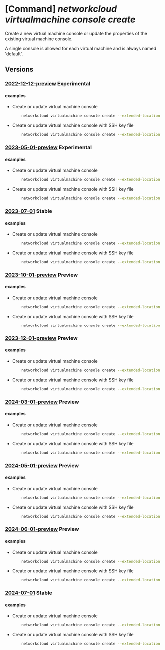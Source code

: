 # [Command] _networkcloud virtualmachine console create_

Create a new virtual machine console or update the properties of the existing virtual machine console.

A single console is allowed for each virtual machine and is always named 'default'.

## Versions

### [2022-12-12-preview](/Resources/mgmt-plane/L3N1YnNjcmlwdGlvbnMve30vcmVzb3VyY2Vncm91cHMve30vcHJvdmlkZXJzL21pY3Jvc29mdC5uZXR3b3JrY2xvdWQvdmlydHVhbG1hY2hpbmVzL3t9L2NvbnNvbGVzL3t9/2022-12-12-preview.xml) **Experimental**

<!-- mgmt-plane /subscriptions/{}/resourcegroups/{}/providers/microsoft.networkcloud/virtualmachines/{}/consoles/{} 2022-12-12-preview -->

#### examples

- Create or update virtual machine console
    ```bash
        networkcloud virtualmachine console create --extended-location name="/subscriptions/subscriptionId/resourceGroups/resourceGroupName/providers/Microsoft.ExtendedLocation/customLocations/clusterManagerExtendedLocationName" type="CustomLocation" --location "location" --enabled "True" --expiration "2024-06-01T01:27:03.008Z" --ssh-public-key key-data="ssh-rsa AAtsE3njSONzDYRIZv/WLjVuMfrUSByHp+jfaaOLHTIIB4fJvo6dQUZxE20w2iDHV3tEkmnTo84eba97VMueQD6OzJPEyWZMRpz8UYWOd0IXeRqiFu1lawNblZhwNT/ojNZfpB3af/YDzwQCZgTcTRyNNhL4o/blKUmug0daSsSXISTRnIDpcf5qytjs1Xo+yYyJMvzLL59mhAyb3p/cD+Y3/s3WhAx+l0XOKpzXnblrv9d3q4c2tWmm/SyFqthaqd0= admin@vm" --tags key1="myvalue1" key2="myvalue2" --resource-group "resourceGroupName" --virtual-machine-name "virtualMachineName"
    ```

- Create or update virtual machine console with SSH key file
    ```bash
        networkcloud virtualmachine console create --extended-location name="/subscriptions/subscriptionId/resourceGroups/resourceGroupName/providers/Microsoft.ExtendedLocation/customLocations/clusterManagerExtendedLocationName" type="CustomLocation" --location "location" --enabled "True" --expiration "2024-06-01T01:27:03.008Z" --ssh-public-key key-data=~/.ssh/id_rsa.pub --tags key1="myvalue1" key2="myvalue2" --resource-group "resourceGroupName" --virtual-machine-name "virtualMachineName"
    ```

### [2023-05-01-preview](/Resources/mgmt-plane/L3N1YnNjcmlwdGlvbnMve30vcmVzb3VyY2Vncm91cHMve30vcHJvdmlkZXJzL21pY3Jvc29mdC5uZXR3b3JrY2xvdWQvdmlydHVhbG1hY2hpbmVzL3t9L2NvbnNvbGVzL3t9/2023-05-01-preview.xml) **Experimental**

<!-- mgmt-plane /subscriptions/{}/resourcegroups/{}/providers/microsoft.networkcloud/virtualmachines/{}/consoles/{} 2023-05-01-preview -->

#### examples

- Create or update virtual machine console
    ```bash
        networkcloud virtualmachine console create --extended-location name="/subscriptions/subscriptionId/resourceGroups/resourceGroupName/providers/Microsoft.ExtendedLocation/customLocations/clusterManagerExtendedLocationName" type="CustomLocation" --location "location" --enabled "True" --expiration "2024-06-01T01:27:03.008Z" --ssh-public-key key-data="ssh-rsa AAtsE3njSONzDYRIZv/WLjVuMfrUSByHp+jfaaOLHTIIB4fJvo6dQUZxE20w2iDHV3tEkmnTo84eba97VMueQD6OzJPEyWZMRpz8UYWOd0IXeRqiFu1lawNblZhwNT/ojNZfpB3af/YDzwQCZgTcTRyNNhL4o/blKUmug0daSsSXISTRnIDpcf5qytjs1Xo+yYyJMvzLL59mhAyb3p/cD+Y3/s3WhAx+l0XOKpzXnblrv9d3q4c2tWmm/SyFqthaqd0= admin@vm" --tags key1="myvalue1" key2="myvalue2" --resource-group "resourceGroupName" --virtual-machine-name "virtualMachineName"
    ```

- Create or update virtual machine console with SSH key file
    ```bash
        networkcloud virtualmachine console create --extended-location name="/subscriptions/subscriptionId/resourceGroups/resourceGroupName/providers/Microsoft.ExtendedLocation/customLocations/clusterManagerExtendedLocationName" type="CustomLocation" --location "location" --enabled "True" --expiration "2024-06-01T01:27:03.008Z" --ssh-public-key key-data=~/.ssh/id_rsa.pub --tags key1="myvalue1" key2="myvalue2" --resource-group "resourceGroupName" --virtual-machine-name "virtualMachineName"
    ```

### [2023-07-01](/Resources/mgmt-plane/L3N1YnNjcmlwdGlvbnMve30vcmVzb3VyY2Vncm91cHMve30vcHJvdmlkZXJzL21pY3Jvc29mdC5uZXR3b3JrY2xvdWQvdmlydHVhbG1hY2hpbmVzL3t9L2NvbnNvbGVzL3t9/2023-07-01.xml) **Stable**

<!-- mgmt-plane /subscriptions/{}/resourcegroups/{}/providers/microsoft.networkcloud/virtualmachines/{}/consoles/{} 2023-07-01 -->

#### examples

- Create or update virtual machine console
    ```bash
        networkcloud virtualmachine console create --extended-location name="/subscriptions/subscriptionId/resourceGroups/resourceGroupName/providers/Microsoft.ExtendedLocation/customLocations/clusterManagerExtendedLocationName" type="CustomLocation" --location "location" --enabled "True" --expiration "2024-06-01T01:27:03.008Z" --ssh-public-key key-data="ssh-rsa AAtsE3njSONzDYRIZv/WLjVuMfrUSByHp+jfaaOLHTIIB4fJvo6dQUZxE20w2iDHV3tEkmnTo84eba97VMueQD6OzJPEyWZMRpz8UYWOd0IXeRqiFu1lawNblZhwNT/ojNZfpB3af/YDzwQCZgTcTRyNNhL4o/blKUmug0daSsSXISTRnIDpcf5qytjs1Xo+yYyJMvzLL59mhAyb3p/cD+Y3/s3WhAx+l0XOKpzXnblrv9d3q4c2tWmm/SyFqthaqd0= admin@vm" --tags key1="myvalue1" key2="myvalue2" --resource-group "resourceGroupName" --virtual-machine-name "virtualMachineName"
    ```

- Create or update virtual machine console with SSH key file
    ```bash
        networkcloud virtualmachine console create --extended-location name="/subscriptions/subscriptionId/resourceGroups/resourceGroupName/providers/Microsoft.ExtendedLocation/customLocations/clusterManagerExtendedLocationName" type="CustomLocation" --location "location" --enabled "True" --expiration "2024-06-01T01:27:03.008Z" --ssh-public-key key-data=~/.ssh/id_rsa.pub --tags key1="myvalue1" key2="myvalue2" --resource-group "resourceGroupName" --virtual-machine-name "virtualMachineName"
    ```

### [2023-10-01-preview](/Resources/mgmt-plane/L3N1YnNjcmlwdGlvbnMve30vcmVzb3VyY2Vncm91cHMve30vcHJvdmlkZXJzL21pY3Jvc29mdC5uZXR3b3JrY2xvdWQvdmlydHVhbG1hY2hpbmVzL3t9L2NvbnNvbGVzL3t9/2023-10-01-preview.xml) **Preview**

<!-- mgmt-plane /subscriptions/{}/resourcegroups/{}/providers/microsoft.networkcloud/virtualmachines/{}/consoles/{} 2023-10-01-preview -->

#### examples

- Create or update virtual machine console
    ```bash
        networkcloud virtualmachine console create --extended-location name="/subscriptions/subscriptionId/resourceGroups/resourceGroupName/providers/Microsoft.ExtendedLocation/customLocations/clusterManagerExtendedLocationName" type="CustomLocation" --location "location" --enabled "True" --expiration "2024-06-01T01:27:03.008Z" --ssh-public-key key-data="ssh-rsa AAtsE3njSONzDYRIZv/WLjVuMfrUSByHp+jfaaOLHTIIB4fJvo6dQUZxE20w2iDHV3tEkmnTo84eba97VMueQD6OzJPEyWZMRpz8UYWOd0IXeRqiFu1lawNblZhwNT/ojNZfpB3af/YDzwQCZgTcTRyNNhL4o/blKUmug0daSsSXISTRnIDpcf5qytjs1Xo+yYyJMvzLL59mhAyb3p/cD+Y3/s3WhAx+l0XOKpzXnblrv9d3q4c2tWmm/SyFqthaqd0= admin@vm" --tags key1="myvalue1" key2="myvalue2" --resource-group "resourceGroupName" --virtual-machine-name "virtualMachineName"
    ```

- Create or update virtual machine console with SSH key file
    ```bash
        networkcloud virtualmachine console create --extended-location name="/subscriptions/subscriptionId/resourceGroups/resourceGroupName/providers/Microsoft.ExtendedLocation/customLocations/clusterManagerExtendedLocationName" type="CustomLocation" --location "location" --enabled "True" --expiration "2024-06-01T01:27:03.008Z" --ssh-public-key key-data=~/.ssh/id_rsa.pub --tags key1="myvalue1" key2="myvalue2" --resource-group "resourceGroupName" --virtual-machine-name "virtualMachineName"
    ```

### [2023-12-01-preview](/Resources/mgmt-plane/L3N1YnNjcmlwdGlvbnMve30vcmVzb3VyY2Vncm91cHMve30vcHJvdmlkZXJzL21pY3Jvc29mdC5uZXR3b3JrY2xvdWQvdmlydHVhbG1hY2hpbmVzL3t9L2NvbnNvbGVzL3t9/2023-12-01-preview.xml) **Preview**

<!-- mgmt-plane /subscriptions/{}/resourcegroups/{}/providers/microsoft.networkcloud/virtualmachines/{}/consoles/{} 2023-12-01-preview -->

#### examples

- Create or update virtual machine console
    ```bash
        networkcloud virtualmachine console create --extended-location name="/subscriptions/subscriptionId/resourceGroups/resourceGroupName/providers/Microsoft.ExtendedLocation/customLocations/clusterManagerExtendedLocationName" type="CustomLocation" --location "location" --enabled "True" --expiration "2024-06-01T01:27:03.008Z" --ssh-public-key key-data="ssh-rsa AAtsE3njSONzDYRIZv/WLjVuMfrUSByHp+jfaaOLHTIIB4fJvo6dQUZxE20w2iDHV3tEkmnTo84eba97VMueQD6OzJPEyWZMRpz8UYWOd0IXeRqiFu1lawNblZhwNT/ojNZfpB3af/YDzwQCZgTcTRyNNhL4o/blKUmug0daSsSXISTRnIDpcf5qytjs1Xo+yYyJMvzLL59mhAyb3p/cD+Y3/s3WhAx+l0XOKpzXnblrv9d3q4c2tWmm/SyFqthaqd0= admin@vm" --tags key1="myvalue1" key2="myvalue2" --resource-group "resourceGroupName" --virtual-machine-name "virtualMachineName"
    ```

- Create or update virtual machine console with SSH key file
    ```bash
        networkcloud virtualmachine console create --extended-location name="/subscriptions/subscriptionId/resourceGroups/resourceGroupName/providers/Microsoft.ExtendedLocation/customLocations/clusterManagerExtendedLocationName" type="CustomLocation" --location "location" --enabled "True" --expiration "2024-06-01T01:27:03.008Z" --ssh-public-key key-data=~/.ssh/id_rsa.pub --tags key1="myvalue1" key2="myvalue2" --resource-group "resourceGroupName" --virtual-machine-name "virtualMachineName"
    ```

### [2024-03-01-preview](/Resources/mgmt-plane/L3N1YnNjcmlwdGlvbnMve30vcmVzb3VyY2Vncm91cHMve30vcHJvdmlkZXJzL21pY3Jvc29mdC5uZXR3b3JrY2xvdWQvdmlydHVhbG1hY2hpbmVzL3t9L2NvbnNvbGVzL3t9/2024-03-01-preview.xml) **Preview**

<!-- mgmt-plane /subscriptions/{}/resourcegroups/{}/providers/microsoft.networkcloud/virtualmachines/{}/consoles/{} 2024-03-01-preview -->

#### examples

- Create or update virtual machine console
    ```bash
        networkcloud virtualmachine console create --extended-location name="/subscriptions/subscriptionId/resourceGroups/resourceGroupName/providers/Microsoft.ExtendedLocation/customLocations/clusterManagerExtendedLocationName" type="CustomLocation" --location "location" --enabled "True" --expiration "2024-06-01T01:27:03.008Z" --ssh-public-key key-data="ssh-rsa AAtsE3njSONzDYRIZv/WLjVuMfrUSByHp+jfaaOLHTIIB4fJvo6dQUZxE20w2iDHV3tEkmnTo84eba97VMueQD6OzJPEyWZMRpz8UYWOd0IXeRqiFu1lawNblZhwNT/ojNZfpB3af/YDzwQCZgTcTRyNNhL4o/blKUmug0daSsSXISTRnIDpcf5qytjs1Xo+yYyJMvzLL59mhAyb3p/cD+Y3/s3WhAx+l0XOKpzXnblrv9d3q4c2tWmm/SyFqthaqd0= admin@vm" --tags key1="myvalue1" key2="myvalue2" --resource-group "resourceGroupName" --virtual-machine-name "virtualMachineName"
    ```

- Create or update virtual machine console with SSH key file
    ```bash
        networkcloud virtualmachine console create --extended-location name="/subscriptions/subscriptionId/resourceGroups/resourceGroupName/providers/Microsoft.ExtendedLocation/customLocations/clusterManagerExtendedLocationName" type="CustomLocation" --location "location" --enabled "True" --expiration "2024-06-01T01:27:03.008Z" --ssh-public-key key-data=~/.ssh/id_rsa.pub --tags key1="myvalue1" key2="myvalue2" --resource-group "resourceGroupName" --virtual-machine-name "virtualMachineName"
    ```

### [2024-05-01-preview](/Resources/mgmt-plane/L3N1YnNjcmlwdGlvbnMve30vcmVzb3VyY2Vncm91cHMve30vcHJvdmlkZXJzL21pY3Jvc29mdC5uZXR3b3JrY2xvdWQvdmlydHVhbG1hY2hpbmVzL3t9L2NvbnNvbGVzL3t9/2024-05-01-preview.xml) **Preview**

<!-- mgmt-plane /subscriptions/{}/resourcegroups/{}/providers/microsoft.networkcloud/virtualmachines/{}/consoles/{} 2024-05-01-preview -->

#### examples

- Create or update virtual machine console
    ```bash
        networkcloud virtualmachine console create --extended-location name="/subscriptions/subscriptionId/resourceGroups/resourceGroupName/providers/Microsoft.ExtendedLocation/customLocations/clusterManagerExtendedLocationName" type="CustomLocation" --location "location" --enabled "True" --expiration "2024-06-01T01:27:03.008Z" --ssh-public-key key-data="ssh-rsa AAtsE3njSONzDYRIZv/WLjVuMfrUSByHp+jfaaOLHTIIB4fJvo6dQUZxE20w2iDHV3tEkmnTo84eba97VMueQD6OzJPEyWZMRpz8UYWOd0IXeRqiFu1lawNblZhwNT/ojNZfpB3af/YDzwQCZgTcTRyNNhL4o/blKUmug0daSsSXISTRnIDpcf5qytjs1Xo+yYyJMvzLL59mhAyb3p/cD+Y3/s3WhAx+l0XOKpzXnblrv9d3q4c2tWmm/SyFqthaqd0= admin@vm" --tags key1="myvalue1" key2="myvalue2" --resource-group "resourceGroupName" --virtual-machine-name "virtualMachineName"
    ```

- Create or update virtual machine console with SSH key file
    ```bash
        networkcloud virtualmachine console create --extended-location name="/subscriptions/subscriptionId/resourceGroups/resourceGroupName/providers/Microsoft.ExtendedLocation/customLocations/clusterManagerExtendedLocationName" type="CustomLocation" --location "location" --enabled "True" --expiration "2024-06-01T01:27:03.008Z" --ssh-public-key key-data=~/.ssh/id_rsa.pub --tags key1="myvalue1" key2="myvalue2" --resource-group "resourceGroupName" --virtual-machine-name "virtualMachineName"
    ```

### [2024-06-01-preview](/Resources/mgmt-plane/L3N1YnNjcmlwdGlvbnMve30vcmVzb3VyY2Vncm91cHMve30vcHJvdmlkZXJzL21pY3Jvc29mdC5uZXR3b3JrY2xvdWQvdmlydHVhbG1hY2hpbmVzL3t9L2NvbnNvbGVzL3t9/2024-06-01-preview.xml) **Preview**

<!-- mgmt-plane /subscriptions/{}/resourcegroups/{}/providers/microsoft.networkcloud/virtualmachines/{}/consoles/{} 2024-06-01-preview -->

#### examples

- Create or update virtual machine console
    ```bash
        networkcloud virtualmachine console create --extended-location name="/subscriptions/subscriptionId/resourceGroups/resourceGroupName/providers/Microsoft.ExtendedLocation/customLocations/clusterManagerExtendedLocationName" type="CustomLocation" --location "location" --enabled "True" --expiration "2024-06-01T01:27:03.008Z" --ssh-public-key key-data="ssh-rsa AAtsE3njSONzDYRIZv/WLjVuMfrUSByHp+jfaaOLHTIIB4fJvo6dQUZxE20w2iDHV3tEkmnTo84eba97VMueQD6OzJPEyWZMRpz8UYWOd0IXeRqiFu1lawNblZhwNT/ojNZfpB3af/YDzwQCZgTcTRyNNhL4o/blKUmug0daSsSXISTRnIDpcf5qytjs1Xo+yYyJMvzLL59mhAyb3p/cD+Y3/s3WhAx+l0XOKpzXnblrv9d3q4c2tWmm/SyFqthaqd0= admin@vm" --tags key1="myvalue1" key2="myvalue2" --resource-group "resourceGroupName" --virtual-machine-name "virtualMachineName"
    ```

- Create or update virtual machine console with SSH key file
    ```bash
        networkcloud virtualmachine console create --extended-location name="/subscriptions/subscriptionId/resourceGroups/resourceGroupName/providers/Microsoft.ExtendedLocation/customLocations/clusterManagerExtendedLocationName" type="CustomLocation" --location "location" --enabled "True" --expiration "2024-06-01T01:27:03.008Z" --ssh-public-key key-data=~/.ssh/id_rsa.pub --tags key1="myvalue1" key2="myvalue2" --resource-group "resourceGroupName" --virtual-machine-name "virtualMachineName"
    ```

### [2024-07-01](/Resources/mgmt-plane/L3N1YnNjcmlwdGlvbnMve30vcmVzb3VyY2Vncm91cHMve30vcHJvdmlkZXJzL21pY3Jvc29mdC5uZXR3b3JrY2xvdWQvdmlydHVhbG1hY2hpbmVzL3t9L2NvbnNvbGVzL3t9/2024-07-01.xml) **Stable**

<!-- mgmt-plane /subscriptions/{}/resourcegroups/{}/providers/microsoft.networkcloud/virtualmachines/{}/consoles/{} 2024-07-01 -->

#### examples

- Create or update virtual machine console
    ```bash
        networkcloud virtualmachine console create --extended-location name="/subscriptions/subscriptionId/resourceGroups/resourceGroupName/providers/Microsoft.ExtendedLocation/customLocations/clusterManagerExtendedLocationName" type="CustomLocation" --location "location" --enabled "True" --expiration "2024-06-01T01:27:03.008Z" --ssh-public-key key-data="ssh-rsa AAtsE3njSONzDYRIZv/WLjVuMfrUSByHp+jfaaOLHTIIB4fJvo6dQUZxE20w2iDHV3tEkmnTo84eba97VMueQD6OzJPEyWZMRpz8UYWOd0IXeRqiFu1lawNblZhwNT/ojNZfpB3af/YDzwQCZgTcTRyNNhL4o/blKUmug0daSsSXISTRnIDpcf5qytjs1Xo+yYyJMvzLL59mhAyb3p/cD+Y3/s3WhAx+l0XOKpzXnblrv9d3q4c2tWmm/SyFqthaqd0= admin@vm" --tags key1="myvalue1" key2="myvalue2" --resource-group "resourceGroupName" --virtual-machine-name "virtualMachineName"
    ```

- Create or update virtual machine console with SSH key file
    ```bash
        networkcloud virtualmachine console create --extended-location name="/subscriptions/subscriptionId/resourceGroups/resourceGroupName/providers/Microsoft.ExtendedLocation/customLocations/clusterManagerExtendedLocationName" type="CustomLocation" --location "location" --enabled "True" --expiration "2024-06-01T01:27:03.008Z" --ssh-public-key key-data=~/.ssh/id_rsa.pub --tags key1="myvalue1" key2="myvalue2" --resource-group "resourceGroupName" --virtual-machine-name "virtualMachineName"
    ```
